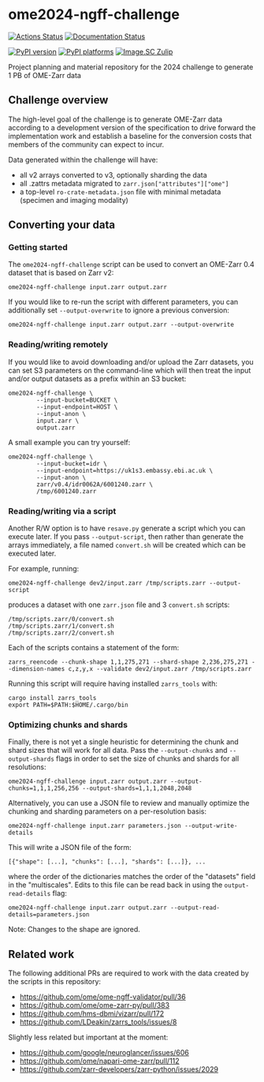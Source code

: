# ome2024-ngff-challenge

[![Actions Status][actions-badge]][actions-link]
[![Documentation Status][rtd-badge]][rtd-link]

[![PyPI version][pypi-version]][pypi-link]
[![PyPI platforms][pypi-platforms]][pypi-link]
[![Image.SC Zulip][zulip-badge]][zulip-link]

<!-- SPHINX-START -->

<!-- prettier-ignore-start -->
[actions-badge]:            https://github.com/ome/ome2024-ngff-challenge/workflows/CI/badge.svg
[actions-link]:             https://github.com/ome/ome2024-ngff-challenge/actions
[conda-badge]:              https://img.shields.io/conda/vn/conda-forge/ome2024-ngff-challenge
[conda-link]:               https://github.com/conda-forge/ome2024-ngff-challenge-feedstock
[github-discussions-badge]: https://img.shields.io/static/v1?label=Discussions&message=Ask&color=blue&logo=github
[github-discussions-link]:  https://github.com/ome/ome2024-ngff-challenge/discussions
[pypi-link]:                https://pypi.org/project/ome2024-ngff-challenge/
[pypi-platforms]:           https://img.shields.io/pypi/pyversions/ome2024-ngff-challenge
[pypi-version]:             https://img.shields.io/pypi/v/ome2024-ngff-challenge
[rtd-badge]:                https://readthedocs.org/projects/ome2024-ngff-challenge/badge/?version=latest
[rtd-link]:                 https://ome2024-ngff-challenge.readthedocs.io/en/latest/?badge=latest
[zulip-badge]:              https://img.shields.io/badge/zulip-join_chat-brightgreen.svg
[zulip-link]:               https://imagesc.zulipchat.com/#narrow/stream/328251-NGFF

<!-- prettier-ignore-end -->

Project planning and material repository for the 2024 challenge to generate 1 PB
of OME-Zarr data

## Challenge overview

The high-level goal of the challenge is to generate OME-Zarr data according to a
development version of the specification to drive forward the implementation
work and establish a baseline for the conversion costs that members of the
community can expect to incur.

Data generated within the challenge will have:

- all v2 arrays converted to v3, optionally sharding the data
- all .zattrs metadata migrated to `zarr.json["attributes"]["ome"]`
- a top-level `ro-crate-metadata.json` file with minimal metadata (specimen and
  imaging modality)

## Converting your data

### Getting started

The `ome2024-ngff-challenge` script can be used to convert an OME-Zarr 0.4
dataset that is based on Zarr v2:

```
ome2024-ngff-challenge input.zarr output.zarr
```

If you would like to re-run the script with different parameters, you can
additionally set `--output-overwrite` to ignore a previous conversion:

```
ome2024-ngff-challenge input.zarr output.zarr --output-overwrite
```

### Reading/writing remotely

If you would like to avoid downloading and/or upload the Zarr datasets, you can
set S3 parameters on the command-line which will then treat the input and/or
output datasets as a prefix within an S3 bucket:

```
ome2024-ngff-challenge \
        --input-bucket=BUCKET \
        --input-endpoint=HOST \
        --input-anon \
        input.zarr \
        output.zarr
```

A small example you can try yourself:

```
ome2024-ngff-challenge \
        --input-bucket=idr \
        --input-endpoint=https://uk1s3.embassy.ebi.ac.uk \
        --input-anon \
        zarr/v0.4/idr0062A/6001240.zarr \
        /tmp/6001240.zarr
```

### Reading/writing via a script

Another R/W option is to have `resave.py` generate a script which you can
execute later. If you pass `--output-script`, then rather than generate the
arrays immediately, a file named `convert.sh` will be created which can be
executed later.

For example, running:

```
ome2024-ngff-challenge dev2/input.zarr /tmp/scripts.zarr --output-script
```

produces a dataset with one `zarr.json` file and 3 `convert.sh` scripts:

```
/tmp/scripts.zarr/0/convert.sh
/tmp/scripts.zarr/1/convert.sh
/tmp/scripts.zarr/2/convert.sh
```

Each of the scripts contains a statement of the form:

```
zarrs_reencode --chunk-shape 1,1,275,271 --shard-shape 2,236,275,271 --dimension-names c,z,y,x --validate dev2/input.zarr /tmp/scripts.zarr
```

Running this script will require having installed `zarrs_tools` with:

```
cargo install zarrs_tools
export PATH=$PATH:$HOME/.cargo/bin
```

### Optimizing chunks and shards

Finally, there is not yet a single heuristic for determining the chunk and shard
sizes that will work for all data. Pass the `--output-chunks` and
`--output-shards` flags in order to set the size of chunks and shards for all
resolutions:

```
ome2024-ngff-challenge input.zarr output.zarr --output-chunks=1,1,1,256,256 --output-shards=1,1,1,2048,2048
```

Alternatively, you can use a JSON file to review and manually optimize the
chunking and sharding parameters on a per-resolution basis:

```
ome2024-ngff-challenge input.zarr parameters.json --output-write-details
```

This will write a JSON file of the form:

```
[{"shape": [...], "chunks": [...], "shards": [...]}, ...
```

where the order of the dictionaries matches the order of the "datasets" field in
the "multiscales". Edits to this file can be read back in using the
`output-read-details` flag:

```
ome2024-ngff-challenge input.zarr output.zarr --output-read-details=parameters.json
```

Note: Changes to the shape are ignored.

## Related work

The following additional PRs are required to work with the data created by the
scripts in this repository:

- https://github.com/ome/ome-ngff-validator/pull/36
- https://github.com/ome/ome-zarr-py/pull/383
- https://github.com/hms-dbmi/vizarr/pull/172
- https://github.com/LDeakin/zarrs_tools/issues/8

Slightly less related but important at the moment:

- https://github.com/google/neuroglancer/issues/606
- https://github.com/ome/napari-ome-zarr/pull/112
- https://github.com/zarr-developers/zarr-python/issues/2029

